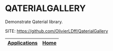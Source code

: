 # QATERIALGALLERY
 
 Demonstrate Qaterial library.
 
 SITE: https://github.com/OlivierLDff/QaterialGallery

 | [Applications](https://portable-linux-apps.github.io/apps.html) | [Home](https://portable-linux-apps.github.io)
 | --- | --- |
